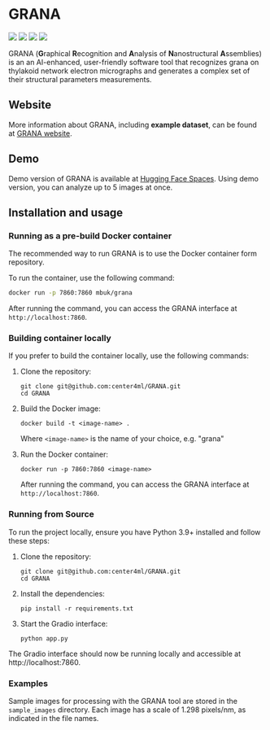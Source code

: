 # GRANA
<img src="https://img.shields.io/badge/Python-3.9-blue"/>
<a href="www.chloroplast.pl/GRANA"><img src="https://img.shields.io/badge/GRANA-Website-green" /></a>
<a href="https://huggingface.co/spaces/chloroplast/GRANA"><img src="https://img.shields.io/badge/GRANA-Demo-green" /></a>
<img src="https://img.shields.io/badge/Gradio-4.44.0-darkgreen"/>

GRANA (**G**raphical **R**ecognition and **A**nalysis of **N**anostructural **A**ssemblies) 
is an an AI-enhanced, user-friendly
software tool that recognizes grana on thylakoid network electron micrographs 
and generates a complex set of their structural parameters measurements.

## Website
More information about GRANA, including **example dataset**, can be found at [GRANA website](https://www.chloroplast.pl/grana).

## Demo
Demo version of GRANA is available at [Hugging Face Spaces](https://huggingface.co/spaces/chloroplast/GRANA).
Using demo version, you can analyze up to 5 images at once.

## Installation and usage

### Running as a pre-build Docker container
The recommended way to run GRANA is to use the Docker container form repository.

To run the container, use the following command:
```bash
docker run -p 7860:7860 mbuk/grana
```
After running the command, you can access the GRANA interface at `http://localhost:7860`.

### Building container locally
If you prefer to build the container locally, use the following commands:

1. Clone the repository:
    ```
    git clone git@github.com:center4ml/GRANA.git
    cd GRANA
    ```

2. Build the Docker image:
    ```
    docker build -t <image-name> .
    ```
    Where `<image-name>` is the name of your choice, e.g. "grana"

3. Run the Docker container:
    ```
    docker run -p 7860:7860 <image-name>
    ```

   After running the command, you can access the GRANA interface at `http://localhost:7860`.

### Running from Source

To run the project locally, ensure you have Python 3.9+ installed and follow these steps:

1. Clone the repository:
    ```
    git clone git@github.com:center4ml/GRANA.git
    cd GRANA
    ```

2. Install the dependencies:
    ```
    pip install -r requirements.txt
    ```

3. Start the Gradio interface:
    ```
    python app.py
    ```

The Gradio interface should now be running locally and accessible at http://localhost:7860.

### Examples

Sample images for processing with the GRANA tool are stored in the `sample_images` directory. Each image has a scale of 1.298 pixels/nm, as indicated in the file names.

